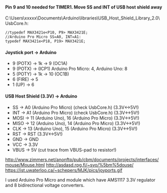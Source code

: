 #### Pin 9 and 10 needed for TIMER1. Move SS and INT of USB host shield away

C:\Users\xxxxx\Documents\Arduino\libraries\USB_Host_Shield_Library_2.0\UsbCore.h:
```
//typedef MAX3421e<P10, P9> MAX3421E;
//Arduino Pro Micro SS=A0, INT=A1:
typedef MAX3421e<P18, P19> MAX3421E;
```

#### Joystick port -> Arduino
- 9 (POTX) -> 1k -> 9 (OC1A)
- 9 (POTX) -> (ICP1) Arduino Pro Micro: 4, Arduino Uno: 8
- 5 (POTY) -> 1k -> 10 (OC1B)
- 6 (FIRE) -> 5
- 1 (UP) -> 6

#### USB Host Shield (3.3V) -> Arduino
- SS -> A0 (Arduino Pro Micro) (check UsbCore.h) (3.3V<->5V!)
- INT -> A1 (Arduino Pro Micro) (check UsbCore.h) (3.3V<->5V!)
- MOSI -> 11 (Arduino Uno), 16 (Arduino Pro Micro) (3.3V<->5V!)
- MISO -> 12 (Arduino Uno), 14 (Arduino Pro Micro) (3.3V<->5V!)
- CLK -> 13 (Arduino Uno), 15 (Arduino Pro Micro) (3.3V<->5V!)
- RST -> RST (3.3V<->5V!)
- GND -> GND
- VCC -> 3.3V
- VBUS -> 5V (cut trace from VBUS-pad to resistor!)

http://www.zimmers.net/anonftp/pub/cbm/documents/projects/interfaces/mouse/Mouse.html
http://asdasd.rpg.fi/~svo/%5bm%5douse/
https://ist.uwaterloo.ca/~schepers/MJK/pics/joyports.gif

I used Arduino Pro Micro and module which have AMS1117 3.3V regulator and 8 bidirectional voltage converters.
